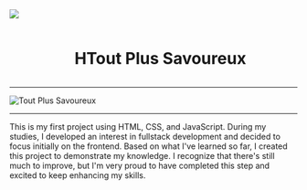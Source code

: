 <img src="https://user-images.githubusercontent.com/73097560/115834477-dbab4500-a447-11eb-908a-139a6edaec5c.gif">	
<div id="user-content-toc">
  <ul align="center">
    <summary><h1 style="display: inline-block">HTout Plus Savoureux</h1></summary>
</div>

---
![Tout Plus Savoureux](https://github.com/Matheusp-Dev/assets/blob/main/logo_Tout-removebg-preview.png)

---

<p>
  This is my first project using HTML, CSS, and JavaScript. During my studies, I developed an interest in fullstack development and decided to focus initially on the frontend. Based on what I've learned so far, I created this project to demonstrate my knowledge. I recognize that there's still much to improve, but I'm very proud to have completed this step and excited to keep enhancing my skills.
</p>
